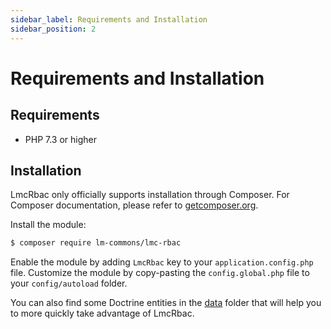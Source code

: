 ```yaml
---
sidebar_label: Requirements and Installation
sidebar_position: 2
---
```

# Requirements and Installation
## Requirements

- PHP 7.3 or higher


## Installation

LmcRbac only officially supports installation through Composer. For Composer documentation, please refer to
[getcomposer.org](http://getcomposer.org/).

Install the module:

```sh
$ composer require lm-commons/lmc-rbac
```

Enable the module by adding `LmcRbac` key to your `application.config.php` file. Customize the module by copy-pasting
the `config.global.php` file to your `config/autoload` folder.

You can also find some Doctrine entities in the [data](https://github.com/LM-Commons/LmcRbac/tree/master/data) folder that will help you to more quickly take advantage
of LmcRbac.
